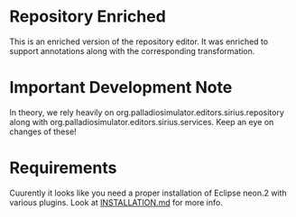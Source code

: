 # Repository Enriched

This is an enriched version of the repository editor. It was enriched to support annotations along with the corresponding transformation.

# Important Development Note

In theory, we rely heavily on org.palladiosimulator.editors.sirius.repository along with org.palladiosimulator.editors.sirius.services.
Keep an eye on changes of these!

# Requirements

Cuurently it looks like you need a proper installation of Eclipse neon.2 with various plugins. Look at [INSTALLATION.md](../INSTALLATION.md) for more info.

